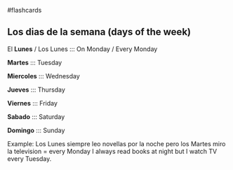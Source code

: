 #flashcards 

## Los dias de  la semana (days of the week)

El **Lunes** / Los Lunes ::: On Monday / Every Monday
<!--SR:!2023-02-15,1,230-->

**Martes** ::: Tuesday

**Miercoles** ::: Wednesday

**Jueves** ::: Thursday

**Viernes** ::: Friday
<!--SR:!2023-02-15,1,230-->

**Sabado** ::: Saturday

**Domingo** ::: Sunday
<!--SR:!2023-02-17,3,250-->

Example:
Los Lunes siempre leo novellas por la noche pero los Martes miro la television = every Monday I always read books at night but I watch TV every Tuesday.